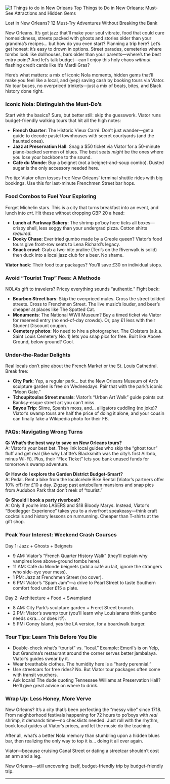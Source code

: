 ![1  Things to do in New Orleans](https://github.com/user-attachments/assets/bab0bf8a-4257-4f44-84fb-d9e9a79f7adc)
Top Things to Do in New Orleans: Must-See Attractions and Hidden Gems 

Lost in New Orleans? 12 Must-Try Adventures Without Breaking the Bank  

New Orleans. It’s got jazz that’ll make your soul vibrate, food that could cure homesickness, streets packed with ghosts and stories older than your grandma’s recipes… but how do you even start? Planning a trip here? Let’s get honest: it’s easy to drown in options. Street parades, cemeteries where tombs look like dollhouses, bars older than your parents—where’s the best entry point? And let’s talk budget—can I enjoy this holy chaos *without* flashing credit cards like it’s Mardi Gras?  

Here’s what matters: a mix of iconic Nola moments, hidden gems that’ll make you feel like a local, and (yep) saving cash by booking tours via Viator. No tour buses, no overpriced trinkets—just a mix of beats, bites, and Black history done right.  

### **Iconic Nola: Distinguish the Must-Do’s**  

Start with the basics? Sure, but better still: skip the guesswork. Viator runs budget-friendly walking tours that hit all the high notes:  
- **French Quarter**: The Historic Vieux Carré. Don’t just wander—get a guide to decode pastel townhouses with secret courtyards (and the haunted ones).  
- **Jazz at Preservation Hall**: Snag a $50 ticket via Viator for a 50-minute piano-backed sermon of blues. The best seats *might* be the ones where you lose your backbone to the sound.  
- **Cafe du Monde**: Buy a beignet (not a beignet-and-soup combo). Dusted sugar is the only accessory needed here.  

Pro tip: Viator often tosses free New Orleans’ terminal shuttle rides with big bookings. Use this for last-minute Frenchmen Street bar hops.  

### **Food Combos to Fuel Your Exploring**  

Forget Michelin stars. This is a city that turns breakfast into an event, and lunch into *art*. Hit these without dropping GBP 20 a head:  
- **Lunch at Parkway Bakery**: The shrimp po’boy here ticks all boxes—crispy shell, less soggy than your undergrad pizza. Cotton shirts *required*.  
- **Dooky Chase**: Ever tried gumbo made by a Creole queen? Viator’s food tours give front-row seats to Lena Richard’s legacy.  
- **Snack crawl**: Grab a two-bite praline (Teri’s on the Riverwalk is solid) then duck into a local jazz club for a beer. No shame.  

**Viator hack**: Their food tour packages? You’ll save £30 on individual stops.  

### **Avoid “Tourist Trap” Fees: A Methode**  

NOLA’s gift to travelers? Pricey everything sounds “authentic.” Fight back:  
- **Bourbon Street bars**: Skip the overpriced mules. Cross the street toilded streets. Cross to Frenchmen Street. The live music’s louder, and beer’s cheaper at places like The Spotted Cat.  
- **Monuments**: The National WWII Museum? Buy a timed ticket via Viator for reserved entry (no end-of-day crowds). Or, pay £1 less with their Student Discount coupon.  
- **Cemetery photos**: No need to hire a photographer. The Cloisters (a.k.a. Saint Louis Cemetery No. 1) lets you snap pics for free. Built like Above Ground, below ground? Cool.  

### **Under-the-Radar Delights**  

Real locals don’t pine about the French Market or the St. Louis Cathedral. Break free:  
- **City Park**: Yep, a regular park… but the New Orleans Museum of Art’s sculpture garden is free on Wednesdays. Pair that with the park’s iconic “Moon Gate.”  
- **Tchoupitoulas Street murals**: Viator’s “Urban Art Walk” guide points out Banksy-esque street art you can’t miss.  
- **Bayou Trip**: Slime, Spanish moss, and… alligators cuddling (no joke)? Viator’s swamp tours are half the price of doing it alone, and your cousin can finally fake a Wikipedia photo for their FB.  

### **FAQs: Navigating Wrong Turns**  

**Q: What’s the best way to save on New Orleans tours?**  
A: Viator’s your best bet. They link local guides who skip the “ghost tour” fluff and get real (like why Lafitte’s Blacksmith was the city’s first Airbnb, minus Wi-Fi). Plus, their “Flex Ticket” lets you bank unused funds for tomorrow’s swamp adventure.  

**Q: How do I explore the Garden District Budget-Smart?**  
A: Pedal. Rent a bike from the localcréole Bike Rental (Viator’s partners offer 10% off) for £10 a day. Zigzag past antebellum mansions and snap pics from Audubon Park that don’t reek of “tourist.”  

**Q: Should I book a party riverboat?**  
A: Only if you’re into LASERS and $18 Bloody Marys. Instead, Viator’s “Bootlegger Experience” takes you to a riverfront speakeasy—think craft cocktails and history lessons on rumrunning. Cheaper than T-shirts at the gift shop.  

### **Peak Your Interest: Weekend Crash Courses**  

Day 1: Jazz + Ghosts + Beignets  
- 9 AM: Viator’s “French Quarter History Walk” (they’ll explain why vampires love above-ground tombs here).  
- 11 AM: Café du Monde beignets (add a café au lait, ignore the strangers who side-eye your mess).  
- 1 PM: Jazz at Frenchmen Street (no cover).  
- 6 PM: Viator’s “Spam Jam”—a drive to Pearl Street to taste Southern comfort food under £15 a plate.  

Day 2: Architecture + Food + Swampland  
- 8 AM: City Park’s sculpture garden + Freret Street brunch.  
- 2 PM: Viator’s swamp tour (you’ll learn why Louisianans think gumbo needs okra… or does it?).  
- 5 PM: Coney Island, yes the LA version, for a boardwalk burger.  

### **Tour Tips: Learn This Before You Die**  

- Double-check what’s “tourist” vs. “local.” Example: Emeril’s is on Yelp, but Grandma’s restaurant around the corner serves better jambalaya. Viator’s guides swear by it.  
- Wear breathable clothes. The humidity here is a “hardy perennial.”  
- Use streetcars for free rides? No. But Viator tour packages often come with transit vouchers.  
- Ask locals! The dude quoting Tennessee Williams at Preservation Hall? He’ll give great advice on where to drink.  

### **Wrap Up: Less Honey, More Verve**  

New Orleans? It’s a city that’s been perfecting the “messy vibe” since 1718. From neighborhood festivals happening for 72 hours to po’boys with *real* shrimp, it demands time—no checklists needed. Just roll with the rhythm, book local guides at Viator’s prices, and let the music do the teaching.  

After all, what’s a better Nola memory than stumbling upon a hidden blues bar, then realizing the only way to top it is… doing it all over again.  

Viator—because cruising Canal Street or dating a streetcar shouldn’t cost an arm and a leg.  

New Orleans—still uncovering itself, budget-friendly trip by budget-friendly trip.  

---  
[^1]: viator.com/?pid=P00239761&mcid=42383&medium=link&medium_version=selector  

[^2]: viator.com/?pid=P00239761&mcid=42383&medium=link&medium_version=selector  

[^3]: viator.com/?pid=P00239761&mcid=42383&medium=link&medium_version=selector
